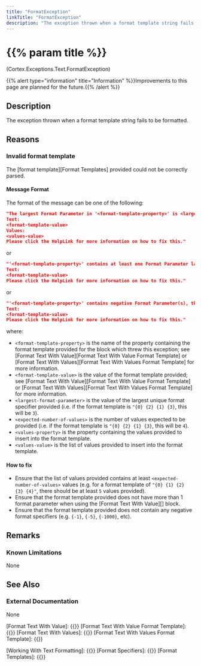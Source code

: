 ```yaml
---
title: "FormatException"
linkTitle: "FormatException"
description: "The exception thrown when a format template string fails to be formatted."
---
```


# {{% param title %}}

<p class="namespace">(Cortex.Exceptions.Text.FormatException)</p>
{{% alert type="information" title="Information" %}}Improvements to this page are planned for the future.{{% /alert %}}

## Description

The exception thrown when a format template string fails to be formatted.

## Reasons

### Invalid format template

The [format template][Format Templates] provided could not be correctly parsed.

#### Message Format

The format of the message can be one of the following:

```json
"The largest Format Parameter in '<format-template-property>' is <largest-format-parameter>, therefore, '<values-property>' must contain at least <expected-number-of-values> items, but only contains <number-of-values>.
Text:
<format-template-value>
Values:
<values-value>
Please click the HelpLink for more information on how to fix this."
```

or

```json
"'<format-template-property>' contains at least one Format Parameter larger than {0}, therefore, it cannot be formatted.
Text:
<format-template-value>
Please click the HelpLink for more information on how to fix this."
```

or

```json
"'<format-template-property>' contains negative Format Parameter(s), therefore, it cannot be formatted.
Text:
<format-template-value>
Please click the HelpLink for more information on how to fix this."
```

where:

* `<format-template-property>` is the name of the property containing the format template provided for the block which threw this exception; see [Format Text With Value][Format Text With Value Format Template] or [Format Text With Values][Format Text With Values Format Template] for more information.
* `<format-template-value>` is the value of the format template provided; see [Format Text With Value][Format Text With Value Format Template] or [Format Text With Values][Format Text With Values Format Template] for more information.
* `<largest-format-parameter>` is the value of the largest unique format specifier provided (i.e. if the format template is `"{0} {2} {1} {3}`, this will be `3`).
* `<expected-number-of-values>` is the number of values expected to be provided (i.e. if the format template is `"{0} {2} {1} {3}`, this will be `4`).
* `<values-property>` is the property containing the values provided to insert into the format template.
* `<values-value>` is the list of values provided to insert into the format template.

#### How to fix

* Ensure that the list of values provided contains at least `<expected-number-of-values>` values (e.g. for a format template of `"{0} {1} {2} {3} {4}"`, there should be at least `5` values provided).
* Ensure that the format template provided does not have more than 1 format parameter when using the [Format Text With Value][] block.
* Ensure that the format template provided does not contain any negative format specifiers (e.g. `{-1}`, `{-5}`, `{-1000}`, etc).

## Remarks

### Known Limitations

None

## See Also

### External Documentation

None

[Format Text With Value]: {{<url path = "Cortex.Reference.Blocks.Text.FormatText.FormatTextWithValue.MainDoc">}}
[Format Text With Value Format Template]: {{<url path="Cortex.Reference.Blocks.Text.FormatText.FormatTextWithValue.FormatTemplate">}}
[Format Text With Values]: {{<url path = "Cortex.Reference.Blocks.Text.FormatText.FormatTextWithValues.MainDoc">}}
[Format Text With Values Format Template]: {{<url path = "Cortex.Reference.Blocks.Text.FormatText.FormatTextWithValues.FormatTemplate">}}

[Working With Text Formatting]: {{<url path = "Cortex.Reference.Concepts.WorkingWith.Text.Formatting.MainDoc">}}
[Format Specifiers]: {{<url path = "Cortex.Reference.Concepts.WorkingWith.Text.Formatting.FormatSpecifiers">}}
[Format Templates]: {{<url path = "Cortex.Reference.Concepts.WorkingWith.Text.Formatting.FormatTemplates">}}
